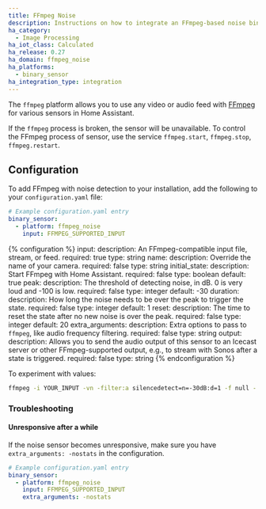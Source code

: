 ```yaml
---
title: FFmpeg Noise
description: Instructions on how to integrate an FFmpeg-based noise binary sensor
ha_category:
  - Image Processing
ha_iot_class: Calculated
ha_release: 0.27
ha_domain: ffmpeg_noise
ha_platforms:
  - binary_sensor
ha_integration_type: integration
---
```


The `ffmpeg` platform allows you to use any video or audio feed with [FFmpeg](https://www.ffmpeg.org/) for various sensors in Home Assistant.

<div class='note'>

If the `ffmpeg` process is broken, the sensor will be unavailable. To control the FFmpeg process of sensor, use the service `ffmpeg.start`, `ffmpeg.stop`, `ffmpeg.restart`.

</div>

## Configuration

To add FFmpeg with noise detection to your installation, add the following to your `configuration.yaml` file:

```yaml
# Example configuration.yaml entry
binary_sensor:
  - platform: ffmpeg_noise
    input: FFMPEG_SUPPORTED_INPUT
```

{% configuration %}
input:
  description: An FFmpeg-compatible input file, stream, or feed.
  required: true
  type: string
name:
  description: Override the name of your camera.
  required: false
  type: string
initial_state:
  description: Start FFmpeg with Home Assistant.
  required: false
  type: boolean
  default: true
peak:
  description: The threshold of detecting noise, in dB. 0 is very loud and -100 is low.
  required: false
  type: integer
  default: -30
duration:
  description: How long the noise needs to be over the peak to trigger the state.
  required: false
  type: integer
  default: 1
reset:
  description: The time to reset the state after no new noise is over the peak.
  required: false
  type: integer
  default: 20
extra_arguments:
  description: Extra options to pass to `ffmpeg`, like audio frequency filtering.
  required: false
  type: string
output:
  description: Allows you to send the audio output of this sensor to an Icecast server or other FFmpeg-supported output, e.g., to stream with Sonos after a state is triggered.
  required: false
  type: string
{% endconfiguration %}

To experiment with values:

```bash
ffmpeg -i YOUR_INPUT -vn -filter:a silencedetect=n=-30dB:d=1 -f null -
```

### Troubleshooting

#### Unresponsive after a while

If the noise sensor becomes unresponsive, make sure you have `extra_arguments: -nostats` in the configuration.  

```yaml
# Example configuration.yaml entry
binary_sensor:
  - platform: ffmpeg_noise
    input: FFMPEG_SUPPORTED_INPUT
    extra_arguments: -nostats
```
